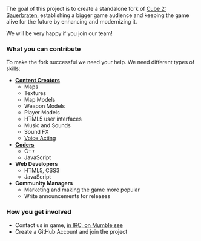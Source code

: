 The goal of this project is to create a standalone fork of [Cube 2: Sauerbraten](http://sauerbraten.org/), establishing a bigger game audience and keeping the game alive for the future by enhancing and modernizing it.

We will be very happy if you join our team!

### What you can contribute

To make the fork successful we need your help. We need different types of skills:

* **[Content Creators](https://github.com/inexorgame/code/wiki/How-to-Contribute-Content)**
  * Maps
  * Textures
  * Map Models
  * Weapon Models
  * Player Models
  * HTML5 user interfaces
  * Music and Sounds
  * Sound FX
  * [Voice Acting](https://github.com/inexorgame/code/issues/255)
* **[Coders](https://github.com/inexorgame/code/wiki/How-To-Contribute-Code)**
  * C++
  * JavaScript
* **Web Developers**
  * HTML5, CSS3
  * JavaScript
* **Community Managers**
  * Marketing and making the game more popular
  * Write announcements for releases

### How you get involved

* Contact us in game, [in IRC, on Mumble see](Contact)
* Create a GitHub Account and join the project 
